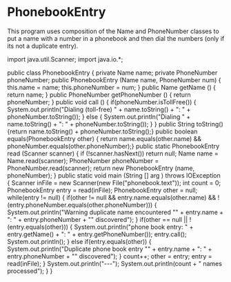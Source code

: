 # PhonebookEntry
This program uses composition of the Name and PhoneNumber classes to put a name with a number in a phonebook and then dial the numbers (only if its not a duplicate entry).

import java.util.Scanner;
import java.io.*;

public class PhonebookEntry {
    private Name name;
    private PhoneNumber phoneNumber;
    public PhonebookEntry (Name name, PhoneNumber num) {
        this.name = name;
        this.phoneNumber = num;
    }
    public Name getName () {
        return name;
    }
    public PhoneNumber getPhoneNumber () {
        return phoneNumber;
    }
    public void call () {
        if(phoneNumber.isTollFree()) {
            System.out.println("Dialing (toll-free) " + name.toString() + ": "  + phoneNumber.toString());
        }
        else {
            System.out.println("Dialing " + name.toString() +  ": "  + phoneNumber.toString());
        }
    }
    public String toString() {return name.toString() + phoneNumber.toString();}
    public boolean equals(PhonebookEntry other)  {
        return name.equals(other.name) && phoneNumber.equals(other.phoneNumber);}
    public static PhonebookEntry read (Scanner scanner) {
        if (!scanner.hasNext()) return null;
        Name name = Name.read(scanner);
        PhoneNumber phoneNumber = PhoneNumber.read(scanner);
        return new PhonebookEntry (name, phoneNumber);
    }
    public static void main (String [] arg ) throws IOException {
        Scanner inFile = new Scanner(new File("phonebook.text"));
        int count = 0;
        PhonebookEntry entry = read(inFile);
        PhonebookEntry other = null;
        while(entry != null) {
            if(other != null && entry.name.equals(other.name) && !(entry.phoneNumber.equals(other.phoneNumber))) {
                System.out.println("Warning duplicate name encountered \"" + entry.name + ": " + entry.phoneNumber +
                        "\" discovered");
            }
            if(other == null || !(entry.equals(other))) {
                System.out.println("phone book entry: " + entry.getName() + ": " + entry.getPhoneNumber());
                entry.call();
                System.out.println();
            }
            else if(entry.equals(other)) {
                System.out.println("Duplicate phone book entry \"" + entry.name + ": " + entry.phoneNumber +
                        "\" discovered");
            }
            count++;
            other = entry;
            entry = read(inFile);
        }
        System.out.println("---");
        System.out.println(count + " names processed");
    }
}
